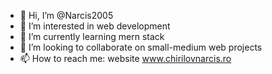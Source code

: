 - 👋 Hi, I’m @Narcis2005
- 👀 I’m interested in web development
- 🌱 I’m currently learning mern stack
- 💞️ I’m looking to collaborate on small-medium web projects
- 📫 How to reach me: website www.chirilovnarcis.ro 

